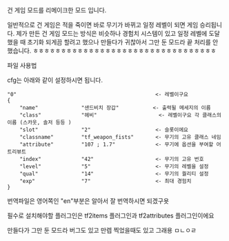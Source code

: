 건 게임 모드를 리메이크한 모드 입니다.

일반적으로 건 게임은 적을 죽이면 바로 무기가 바뀌고 일정 레벨이 되면 게임 승리됩니다.
제가 만든 건 게임 모드는 방식은 비슷하나 경험치 시스템이 있고 일정 레벨에 도달 했을 때 초기화 되게끔 할려고 했으나
만들다가 귀찮아서 그만 둔 모드라 끝 처리를 안 했습니다. ㅎㅎㅎㅎㅎㅎㅎㅎㅎㅎㅎㅎㅎㅎㅎㅎㅎㅎㅎㅎㅎㅎㅎㅎㅎㅎㅎㅎㅎㅎㅎㅎㅎ


파일 사용법

cfg는 아래와 같이 설정하시면 됩니다.

	"0"												<- 레벨이구요
	{
		"name" 				"샌드비치 장갑"			<- 출력될 메세지의 이름
		"class"				"헤비"					<- 레벨이구요 각 클래스의 이름 (스카웃, 솔저 등등 )
		"slot"				"2"						<- 슬롯이에요 
		"classname"			"tf_weapon_fists"		<- 무기의 고유 클래스 네임
		"attribute"			"107 ; 1.7"				<- 무기에 옵션을 부여할 어트리뷰트
		"index"				"42"					<- 무기의 고유 번호
		"level"				"5"						<- 무기의 레벨을 설정
		"qual"				"14"					<- 무기의 퀄리티 설정
		"exp"				"7"						<- 최대 경험치
	} 
	
번역파일은 영어쪽인 "en"부분은 알아서 잘 번역하시면 되겠구욧

필수로 설치해야할 플러그인은 tf2items 플러그인과 tf2attributes 플러그인이에요

만들다가 그만 둔 모드라 버그도 있고 만렙 찍었을때도 있고 그래용 ㅁㄴㅇㄹ
